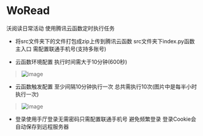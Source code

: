 # WoRead
沃阅读日常活动 使用腾讯云函数定时执行任务

+ 将src文件夹下的文件打包成zip上传到腾讯云函数 src文件夹下index.py函数主入口 需配置联通手机号(支持多账号)

+ 云函数环境配置 执行时间需大于10分钟(600秒)
> ![image](https://user-images.githubusercontent.com/49028484/127760009-ea0a3a13-cda9-4f0a-a726-db21226417d9.png)

+ 云函数触发配置 至少间隔10分钟执行一次 总共需执行10次(图片中是每半小时执行一次)
> ![image](https://user-images.githubusercontent.com/49028484/127760022-ca02d98d-456f-4a63-ba7a-572dfe3bbc38.png)

+ 登录使用手厅登录无需密码只需配置联通手机号 避免频繁登录 登录Cookie会自动保存到远程服务器
